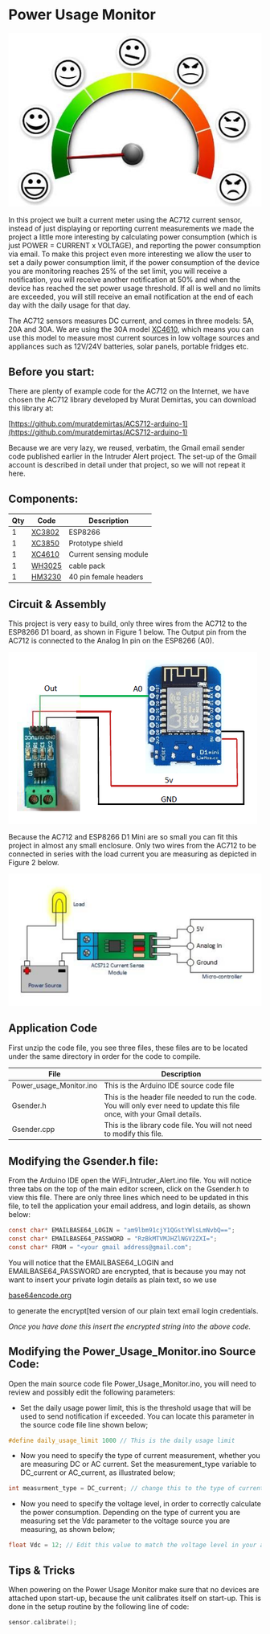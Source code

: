 
# Power Usage Monitor

![](images/title.jpg)

In this project we built a current meter using the AC712 current sensor, instead of just displaying or reporting current measurements we made the project a little more interesting by calculating power consumption (which is just POWER = CURRENT x VOLTAGE), and reporting the power consumption via email. To make this project even more interesting we allow the user to set a daily power consumption limit, if the power consumption of the device you are monitoring reaches 25% of the set limit, you will receive a notification, you will receive another notification at 50% and when the device has reached the set power usage threshold. If all is well and no limits are exceeded, you will still receive an email notification at the end of each day with the daily usage for that day.

The AC712 sensors measures DC current, and comes in three models: 5A, 20A and 30A. We are using the 30A model [XC4610](https://jaycar.com.au/p/XC4610), which means you can use this model to measure most current sources in low voltage sources and appliances such as 12V/24V batteries, solar panels, portable fridges etc.

## Before you start:

There are plenty of example code for the AC712 on the Internet, we have chosen the AC712 library developed by Murat Demirtas, you can download this library at:

[https://github.com/muratdemirtas/ACS712-arduino-1](https://github.com/muratdemirtas/ACS712-arduino-1)

Because we are very lazy, we reused, verbatim, the Gmail email sender code published earlier in the Intruder Alert project. The set-up of the Gmail account is described in detail under that project, so we will not repeat it here.

## Components:


|Qty| Code | Description |
|---|---|---|
|1 | [XC3802](http://jaycar.com.au/p/XC3802) | ESP8266
|1 | [XC3850](http://jaycar.com.au/p/XC3850) | Prototype shield
|1 | [XC4610](http://jaycar.com.au/p/XC4610) | Current sensing module
|1 | [WH3025](http://jaycar.com.au/p/WH3025) | cable pack
|1 | [HM3230](http://jaycar.com.au/p/HM3230) | 40 pin female headers

## Circuit & Assembly

This project is very easy to build, only three wires from the AC712 to the ESP8266 D1 board, as shown in Figure 1 below. The Output pin from the AC712 is connected to the Analog In pin on the ESP8266 (A0).

![](images/diagram01.png)

Because the AC712 and ESP8266 D1 Mini are so small you can fit this project in almost any small enclosure. Only two wires from the AC712 to be connected in series with the load current you are measuring as depicted in Figure 2 below.

![](images/diagram02.png)

## Application Code

First unzip the code file, you see three files, these files are to be located under the same directory in order for the code to compile.

| File | Description |
|---|---
|Power_usage_Monitor.ino|This is the Arduino IDE source code file
|Gsender.h|This is the header file needed to run the code. You will only ever need to update this file once, with your Gmail details.
|Gsender.cpp|This is the library code file. You will not need to modify this file.

## Modifying the Gsender.h file:

From the Arduino IDE open the WiFi_Intruder_Alert.ino file. You will notice three tabs on the top of the main editor screen, click on the Gsender.h to view this file. There are only three lines which need to be updated in this file, to tell the application your email address, and login details, as shown below:

```c
const char* EMAILBASE64_LOGIN = "am9lbm91cjY1QGstYWlsLmNvbQ==";
const char* EMAILBASE64_PASSWORD = "RzBkMTVMJHZlNGV2ZXI=";
const char* FROM = "<your gmail address@gmail.com";
```

You will notice that the EMAILBASE64_LOGIN and EMAILBASE64_PASSWORD are encrypted, that is because you may not want to insert your private login details as plain text, so we use

[base64encode.org](https://www.base64encode.org/)

to generate the encrypt[ted version of our plain text email login credentials.

*Once you have done this insert the encrypted string into the above code.*

## Modifying the Power_Usage_Monitor.ino Source Code:

Open the main source code file Power_Usage_Monitor.ino, you will need to review and possibly edit the following parameters:

* Set the daily usage power limit, this is the threshold usage that will be used to send notification if exceeded. You can locate this parameter in the source code file line shown below;

```c
#define daily_usage_limit 1000 // This is the daily usage limit
```

* Now you need to specify the type of current measurement, whether you are measuring DC or AC current. Set the measurement_type variable to DC_current or AC_current, as illustrated below;

```c
int measurment_type = DC_current; // change this to the type of current - DC in this case
```

* Now you need to specify the voltage level, in order to correctly calculate the power consumption. Depending on the type of current you are measuring set the Vdc parameter to the voltage source you are measuring, as shown below;

```c
float Vdc = 12; // Edit this value to match the voltage level in your application.
```

## Tips & Tricks

When powering on the Power Usage Monitor make sure that no devices are attached upon start-up, because the unit calibrates itself on start-up. This is done in the setup routine by the following line of code:

```c
sensor.calibrate();
```
